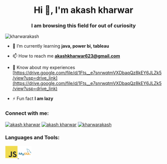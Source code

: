 <h1 align="center">Hi 👋, I'm akash kharwar</h1>
<h3 align="center">I am browsing this field for out of curiosity</h3>

<p align="left"> <img src="https://komarev.com/ghpvc/?username=kharwarakash&label=Profile%20views&color=0e75b6&style=flat" alt="kharwarakash" /> </p>

- 🌱 I’m currently learning **java, power bi, tableau**

- 📫 How to reach me **akashkharwar623@gmail.com**

- 📄 Know about my experiences [https://drive.google.com/file/d/1Fts__e7snrwqtmVXDbaqQz8kEY6JLZk5/view?usp=drive_link](https://drive.google.com/file/d/1Fts__e7snrwqtmVXDbaqQz8kEY6JLZk5/view?usp=drive_link)

- ⚡ Fun fact **I am lazy**

<h3 align="left">Connect with me:</h3>
<p align="left">
<a href="https://linkedin.com/in/akash kharwar" target="blank"><img align="center" src="https://raw.githubusercontent.com/rahuldkjain/github-profile-readme-generator/master/src/images/icons/Social/linked-in-alt.svg" alt="akash kharwar" height="30" width="40" /></a>
<a href="https://fb.com/akash kharwar" target="blank"><img align="center" src="https://raw.githubusercontent.com/rahuldkjain/github-profile-readme-generator/master/src/images/icons/Social/facebook.svg" alt="akash kharwar" height="30" width="40" /></a>
<a href="https://instagram.com/kharwarakash" target="blank"><img align="center" src="https://raw.githubusercontent.com/rahuldkjain/github-profile-readme-generator/master/src/images/icons/Social/instagram.svg" alt="kharwarakash" height="30" width="40" /></a>
</p>

<h3 align="left">Languages and Tools:</h3>
<p align="left"> <a href="https://developer.mozilla.org/en-US/docs/Web/JavaScript" target="_blank" rel="noreferrer"> <img src="https://raw.githubusercontent.com/devicons/devicon/master/icons/javascript/javascript-original.svg" alt="javascript" width="40" height="40"/> </a> <a href="https://www.mysql.com/" target="_blank" rel="noreferrer"> <img src="https://raw.githubusercontent.com/devicons/devicon/master/icons/mysql/mysql-original-wordmark.svg" alt="mysql" width="40" height="40"/> </a> </p>

